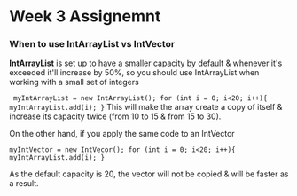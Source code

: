 # Week 3 Assignemnt

### When to use IntArrayList vs IntVector

**IntArrayList** is set up to have a smaller capacity by default & whenever it's exceeded it'll increase by 50%, so you should use IntArrayList when working with a small set of integers

` myIntArrayList = new IntArrayList(); for (int i = 0; i<20; i++){ myIntArrayList.add(i); }`
This will make the array create a copy of itself & increase its capacity twice (from 10 to 15 & from 15 to 30).

On the other hand, if you apply the same code to an IntVector

`myIntVector = new IntVecor(); for (int i = 0; i<20; i++){ myIntArrayList.add(i); }`

As the default capacity is 20, the vector will not be copied & will be faster as a result.
